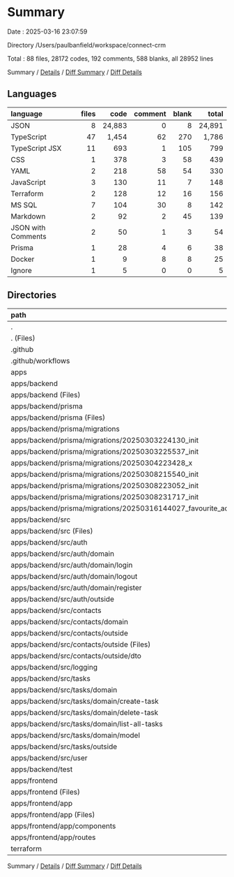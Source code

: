# Summary

Date : 2025-03-16 23:07:59

Directory /Users/paulbanfield/workspace/connect-crm

Total : 88 files,  28172 codes, 192 comments, 588 blanks, all 28952 lines

Summary / [Details](details.md) / [Diff Summary](diff.md) / [Diff Details](diff-details.md)

## Languages
| language | files | code | comment | blank | total |
| :--- | ---: | ---: | ---: | ---: | ---: |
| JSON | 8 | 24,883 | 0 | 8 | 24,891 |
| TypeScript | 47 | 1,454 | 62 | 270 | 1,786 |
| TypeScript JSX | 11 | 693 | 1 | 105 | 799 |
| CSS | 1 | 378 | 3 | 58 | 439 |
| YAML | 2 | 218 | 58 | 54 | 330 |
| JavaScript | 3 | 130 | 11 | 7 | 148 |
| Terraform | 2 | 128 | 12 | 16 | 156 |
| MS SQL | 7 | 104 | 30 | 8 | 142 |
| Markdown | 2 | 92 | 2 | 45 | 139 |
| JSON with Comments | 2 | 50 | 1 | 3 | 54 |
| Prisma | 1 | 28 | 4 | 6 | 38 |
| Docker | 1 | 9 | 8 | 8 | 25 |
| Ignore | 1 | 5 | 0 | 0 | 5 |

## Directories
| path | files | code | comment | blank | total |
| :--- | ---: | ---: | ---: | ---: | ---: |
| . | 88 | 28,172 | 192 | 588 | 28,952 |
| . (Files) | 1 | 69 | 2 | 29 | 100 |
| .github | 2 | 218 | 58 | 54 | 330 |
| .github/workflows | 2 | 218 | 58 | 54 | 330 |
| apps | 82 | 27,748 | 120 | 488 | 28,356 |
| apps/backend | 61 | 13,526 | 51 | 246 | 13,823 |
| apps/backend (Files) | 9 | 12,341 | 9 | 14 | 12,364 |
| apps/backend/prisma | 8 | 132 | 34 | 14 | 180 |
| apps/backend/prisma (Files) | 1 | 28 | 4 | 6 | 38 |
| apps/backend/prisma/migrations | 7 | 104 | 30 | 8 | 142 |
| apps/backend/prisma/migrations/20250303224130_init | 1 | 6 | 1 | 1 | 8 |
| apps/backend/prisma/migrations/20250303225537_init | 1 | 13 | 1 | 1 | 15 |
| apps/backend/prisma/migrations/20250304223428_x | 1 | 7 | 1 | 1 | 9 |
| apps/backend/prisma/migrations/20250308215540_init | 1 | 21 | 8 | 2 | 31 |
| apps/backend/prisma/migrations/20250308223052_init | 1 | 24 | 10 | 1 | 35 |
| apps/backend/prisma/migrations/20250308231717_init | 1 | 16 | 8 | 1 | 25 |
| apps/backend/prisma/migrations/20250316144027_favourite_added | 1 | 17 | 1 | 1 | 19 |
| apps/backend/src | 42 | 1,023 | 8 | 212 | 1,243 |
| apps/backend/src (Files) | 3 | 47 | 0 | 9 | 56 |
| apps/backend/src/auth | 11 | 290 | 4 | 58 | 352 |
| apps/backend/src/auth/domain | 6 | 140 | 0 | 36 | 176 |
| apps/backend/src/auth/domain/login | 2 | 94 | 0 | 21 | 115 |
| apps/backend/src/auth/domain/logout | 2 | 17 | 0 | 7 | 24 |
| apps/backend/src/auth/domain/register | 2 | 29 | 0 | 8 | 37 |
| apps/backend/src/auth/outside | 5 | 150 | 4 | 22 | 176 |
| apps/backend/src/contacts | 10 | 286 | 1 | 56 | 343 |
| apps/backend/src/contacts/domain | 4 | 67 | 0 | 16 | 83 |
| apps/backend/src/contacts/outside | 6 | 219 | 1 | 40 | 260 |
| apps/backend/src/contacts/outside (Files) | 4 | 206 | 1 | 37 | 244 |
| apps/backend/src/contacts/outside/dto | 2 | 13 | 0 | 3 | 16 |
| apps/backend/src/logging | 2 | 27 | 0 | 4 | 31 |
| apps/backend/src/tasks | 13 | 315 | 2 | 70 | 387 |
| apps/backend/src/tasks/domain | 8 | 150 | 2 | 43 | 195 |
| apps/backend/src/tasks/domain/create-task | 2 | 40 | 0 | 12 | 52 |
| apps/backend/src/tasks/domain/delete-task | 2 | 48 | 1 | 14 | 63 |
| apps/backend/src/tasks/domain/list-all-tasks | 2 | 49 | 1 | 14 | 64 |
| apps/backend/src/tasks/domain/model | 2 | 13 | 0 | 3 | 16 |
| apps/backend/src/tasks/outside | 5 | 165 | 0 | 27 | 192 |
| apps/backend/src/user | 3 | 58 | 1 | 15 | 74 |
| apps/backend/test | 2 | 30 | 0 | 6 | 36 |
| apps/frontend | 21 | 14,222 | 69 | 242 | 14,533 |
| apps/frontend (Files) | 6 | 12,752 | 11 | 28 | 12,791 |
| apps/frontend/app | 15 | 1,470 | 58 | 214 | 1,742 |
| apps/frontend/app (Files) | 5 | 802 | 57 | 114 | 973 |
| apps/frontend/app/components | 1 | 21 | 1 | 4 | 26 |
| apps/frontend/app/routes | 9 | 647 | 0 | 96 | 743 |
| terraform | 3 | 137 | 12 | 17 | 166 |

Summary / [Details](details.md) / [Diff Summary](diff.md) / [Diff Details](diff-details.md)